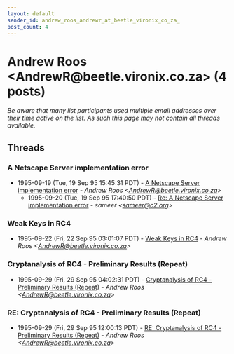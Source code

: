```yaml
---
layout: default
sender_id: andrew_roos_andrewr_at_beetle_vironix_co_za_
post_count: 4
---
```


# Andrew Roos <AndrewR<span>@</span>beetle.vironix.co.za> (4 posts)

_Be aware that many list participants used multiple email addresses over their time active on the list. As such this page may not contain all threads available._

## Threads

### A Netscape Server implementation error
+ 1995-09-19 (Tue, 19 Sep 95 15:45:31 PDT) - [A Netscape Server implementation error](/archive/1995/09/c630868c7bf28f25e2e60a06f8b4d8b2f4a2674970e1852bdd6563da5535c6a3) - _Andrew Roos \<AndrewR@beetle.vironix.co.za\>_
  + 1995-09-20 (Tue, 19 Sep 95 17:40:50 PDT) - [Re: A Netscape Server implementation error](/archive/1995/09/cd1aaa4d905ff9ffaa3da0d38e5fb442bb9c245dd42260fcd98584dfc0fce577) - _sameer \<sameer@c2.org\>_

### Weak Keys in RC4
+ 1995-09-22 (Fri, 22 Sep 95 03:01:07 PDT) - [Weak Keys in RC4](/archive/1995/09/4bf28d7356309d4dd8e85a325b86acd69d4637e64e52d1cf9f942786c6ab480b) - _Andrew Roos \<AndrewR@beetle.vironix.co.za\>_

### Cryptanalysis of RC4 - Preliminary Results (Repeat)
+ 1995-09-29 (Fri, 29 Sep 95 04:02:31 PDT) - [Cryptanalysis of RC4 - Preliminary Results (Repeat)](/archive/1995/09/ff0bd38fc394f8b9a01fef3867b2f3c10599e6d3de780a6cb6242b1ad0274f98) - _Andrew Roos \<AndrewR@beetle.vironix.co.za\>_

### RE: Cryptanalysis of RC4 - Preliminary Results (Repeat)
+ 1995-09-29 (Fri, 29 Sep 95 12:00:13 PDT) - [RE: Cryptanalysis of RC4 - Preliminary Results (Repeat)](/archive/1995/09/673fddec5ba136a072ca6248518a9963525dda1b54ce9c31b6e5db20804d32b3) - _Andrew Roos \<AndrewR@beetle.vironix.co.za\>_

